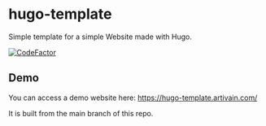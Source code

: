 # hugo-template
Simple template for a simple Website made with Hugo.

[![CodeFactor](https://www.codefactor.io/repository/github/goudronviande24/simple-hugo-theme/badge)](https://www.codefactor.io/repository/github/goudronviande24/simple-hugo-theme)

## Demo
You can access a demo website here: https://hugo-template.artivain.com/

It is built from the main branch of this repo.
